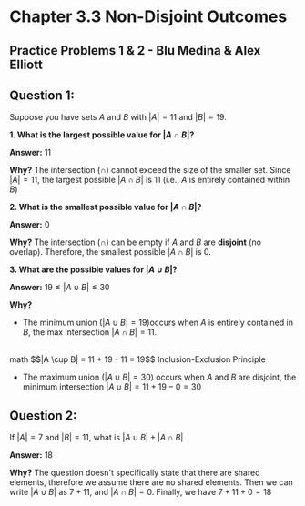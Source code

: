 # Chapter 3.3 Non-Disjoint Outcomes 
## Practice Problems 1 & 2 - Blu Medina & Alex Elliott

## Question 1:
Suppose you have sets $A$ and $B$ with $|A| = 11$ and $|B| = 19$. 

**1. What is the largest possible value for $|A \cap B|$?**

**Answer:** 11
<br>

**Why?** The intersection ($\cap$) cannot exceed the size of the smaller set. Since $|A| = 11$, the largest possible $|A \cap B|$ is $11$ (i.e., $A$ is entirely contained within $B$)

**2. What is the smallest possible value for $|A \cap B|$?**

**Answer:** 0
<br>

**Why?** The intersection ($\cap$) can be empty if $A$ and $B$ are **disjoint** (no overlap). Therefore, the smallest possible $|A \cap B|$ is $0$.

**3. What are the possible values for $|A \cup B|$?**

**Answer:** $19 \leq |A \cup B| \leq 30$
<br>

**Why?** 
<br>

- The minimum union ($|A \cup B| = 19$)occurs when $A$ is entirely contained in $B$, the max intersection $|A \cap B| = 11.$
<br>
    math $$|A \cup B| = 11 + 19 - 11 = 19$$ Inclusion-Exclusion Principle
<br>

- The maximum union ($|A \cup B| =30$) occurs when $A$ and $B$ are disjoint, the minimum intersection $|A \cup B| = 11 + 19 - 0 = 30$

## Question 2:

If $|A| = 7$ and $|B| = 11$, what is $|A \cup B| + |A \cap B|$

**Answer:** 18
<br>

**Why?** The question doesn't specifically state that there are shared elements, therefore we assume there are no shared elements. Then we can write $|A \cup B|$ as $7+11$, and $|A \cap B| = 0$. Finally, we have $7+11+0=18$